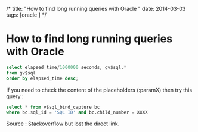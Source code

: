 /*
title: "How to find long running queries with Oracle"
date: 2014-03-03
tags: [oracle]
*/
# How to find long running queries with Oracle

```sql
select elapsed_time/1000000 seconds, gv$sql.*
from gv$sql
order by elapsed_time desc;
```

If you need to check the content of the placeholders (:paramX) then try this query :

```sql
select * from v$sql_bind_capture bc
where bc.sql_id = 'SQL ID' and bc.child_number = XXXX
```

Source : Stackoverflow but lost the direct link.